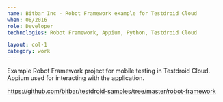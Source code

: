 ```yaml
---
name: Bitbar Inc - Robot Framework example for Testdroid Cloud
when: 08/2016
role: Developer
technologies: Robot Framework, Appium, Python, Testdroid Cloud

layout: col-1
category: work
---
```


Example Robot Framework project for mobile testing in Testdroid Cloud. Appium used for interacting with the application.

<https://github.com/bitbar/testdroid-samples/tree/master/robot-framework>